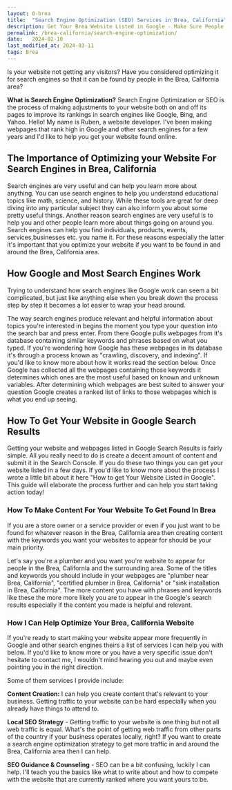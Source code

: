 ```yaml
---
layout: 0-brea
title:  "Search Engine Optimization (SEO) Services in Brea, California"
description: Get Your Brea Website Listed in Google - Make Sure People in Brea, California & The Surrounding Area Can Find You - Rank Your Website High in Google's Search Results 
permalink: /brea-california/search-engine-optimization/
date:   2024-02-10
last_modified_at: 2024-03-11
tags: Brea
---
```


Is your website not getting any visitors? Have you considered optimizing it for search engines so that it can be found by people in the Brea, California area?

**What is Search Engine Optimization?** Search Engine Optimization or SEO is the process of making adjustments to your website both on and off its pages to improve its rankings in search engines like Google, Bing, and Yahoo.  Hello! My name is Ruben, a website developer. I've been making webpages that rank high in Google and other search engines for a few years and I'd like to help you get your website found online.

## The Importance of Optimizing your Website For Search Engines in Brea, California 

Search engines are very useful and can help you learn more about anything. You can use search engines to help you understand educational topics like math, science, and history. While these tools are great for deep diving into any particular subject they can also inform you about some pretty useful things. Another reason search engines are very useful is to help you and other people learn more about things going on around you. Search engines can help you find individuals, products, events, services,businesses etc. you name it. For these reasons especially the latter it's important that you optimize your website if you want to be found in and around the Brea, California area.

## How Google and Most Search Engines Work

Trying to understand how search engines like Google work can seem a bit complicated, but just like anything else when you break down the process step by step it becomes a lot easier to wrap your head around.

The way search engines produce relevant and helpful information about topics you're interested in begins the moment you type your question into the search bar and press enter. From there Google pulls webpages from it's database containing similar keywords and phrases based on what you typed. If you're wondering how Google has these webpages in its database it's through a process known as "crawling, discovery, and indexing". If you'd like to know more about how it works read the section below. Once Google has collected all the webpages containing those keywords it determines which ones are the most useful based on known and unknown variables. After determining which webpages are best suited to answer your question Google creates a ranked list of links to those webpages which is what you end up seeing. 

## How To Get Your Website in Google Search Results
Getting your website and webpages listed in Google Search Results is fairly simple. All you really need to do is create a decent amount of content and submit it in the Search Console. If you do these two things you can get your website listed in a few days. If you'd like to know more about the process I wrote a little bit about it here "How to get Your Website Listed in Google". This guide will elaborate the process further and can help you start taking action today!

### How To Make Content For Your Website To Get Found In Brea

If you are a store owner or a service provider or even if you just want to be found for whatever reason in the Brea, California area then creating content with the keywords you want your websites to appear for should be your main priority.

Let's say you're a plumber and you want you're website to appear for people in the Brea, California and the surrounding area. Some of the titles and keywords you should include in your webpages are "plumber near Brea, California", "certified plumber in Brea, California" or "sink installation in Brea, California". The more content you have with phrases and keywords like these the more more likely you are to appear in the Google's search results especially if the content you made is helpful and relevant.  

### How I Can Help Optimize Your Brea, California Website

If you're ready to start making your website appear more frequently in Google and other search engines theirs a list of services I can help you with below. If you'd like to know more or you have a very specific issue don't hesitate to contact me, I wouldn't mind hearing you out and maybe even pointing you in the right direction.

Some of them services I provide include:

**Content Creation:** I can help you create content that's relevant to your business. Getting traffic to your website can be hard especially when you already have things to attend to.

**Local SEO Strategy** - Getting traffic to your website is one thing but not all web traffic is equal. What's the point of getting web traffic from other parts of the country if your business operates locally, right? If you want to create a search engine optimization strategy to get more traffic in and around the Brea, California area then I can help.

**SEO Guidance & Counseling** - SEO can be a bit confusing, luckily I can help. I'll teach you the basics like what to write about and how to compete with the website that are currently ranked where you want yours to be.